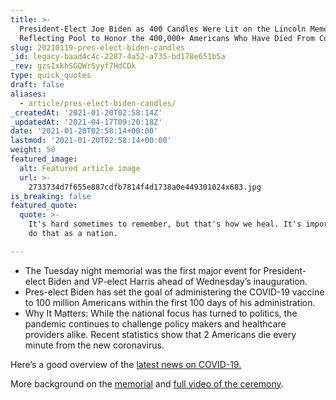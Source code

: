 ```yaml
---
title: >-
  President-Elect Joe Biden as 400 Candles Were Lit on the Lincoln Memorial
  Reflecting Pool to Honor the 400,000+ Americans Who Have Died From Covid-19.
slug: 20210119-pres-elect-biden-candles
_id: legacy-baad4c4c-2287-4a52-a735-bd178e651b5a
_rev: gzsIxkhSGQWrSyyf7HdCDk
type: quick_quotes
draft: false
aliases:
  - article/pres-elect-biden-candles/
_createdAt: '2021-01-20T02:58:14Z'
_updatedAt: '2021-04-17T09:20:18Z'
date: '2021-01-20T02:58:14+00:00'
lastmod: '2021-01-20T02:58:14+00:00'
weight: 50
featured_image:
  alt: Featured article image
  url: >-
    2733734d7f655e887cdfb7814f4d1738a0e449301024x683.jpg
is_breaking: false
featured_quote:
  quote: >-
    It's hard sometimes to remember, but that's how we heal. It's important to
    do that as a nation.

---
```

* The Tuesday night memorial was the first major event for President-elect Biden and VP-elect Harris ahead of Wednesday’s inauguration.
* Pres-elect Biden has set the goal of administering the COVID-19 vaccine to 100 million Americans within the first 100 days of his administration.
* Why It Matters: While the national focus has turned to politics, the pandemic continues to challenge policy makers and healthcare providers alike. Recent statistics show that 2 Americans die every minute from the new coronavirus.

Here’s a good overview of the [latest news on COVID-19.](https://www.axios.com/coronavirus-deaths-2029a1c8-1e2f-42f0-bf49-b6c0c5dd1ff8.html)

More background on the [memorial](https://www.cnn.com/2021/01/19/politics/biden-covid-victims-memorial/index.html) and [full video of the ceremony](https://www.c-span.org/video/?508115-1/president-elect-biden-vice-president-elect-harris-attend-covid-19-memorial-ceremony).